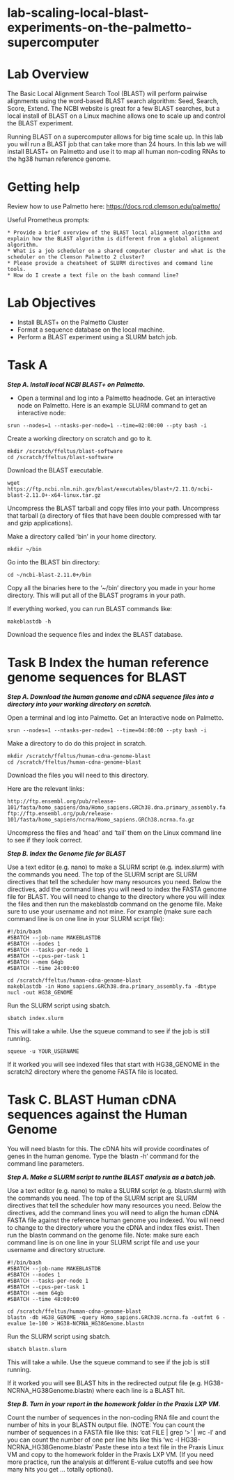 # lab-scaling-local-blast-experiments-on-the-palmetto-supercomputer

# Lab Overview
The Basic Local Alignment Search Tool (BLAST) will perform pairwise alignments using the word-based BLAST search algorithm: Seed, Search, Score, Extend.  The NCBI website is great for a few BLAST searches, but a local install of BLAST on a Linux machine allows one to scale up and control the BLAST experiment. 

Running BLAST on a supercomputer allows for big time scale up.  In this lab you will run a BLAST job that can take more than 24 hours. In this lab we will install BLAST+ on Palmetto and use it to map all human non-coding RNAs to the hg38 human reference genome. 

# Getting help

Review how to use Palmetto here: https://docs.rcd.clemson.edu/palmetto/

Useful Prometheus prompts:

```
* Provide a brief overview of the BLAST local alignment algorithm and explain how the BLAST algorithm is different from a global alignment algorithm. 
* What is a job scheduler on a shared computer cluster and what is the scheduler on the Clemson Palmetto 2 cluster? 
* Please provide a cheatsheet of SLURM directives and command line tools.
* How do I create a text file on the bash command line?
```

# Lab Objectives
* Install BLAST+ on the Palmetto Cluster
* Format a sequence database on the local machine.
* Perform a BLAST experiment using a SLURM batch job.

# Task A

***Step A. Install local NCBI BLAST+ on Palmetto.***

* Open a terminal and log into a Palmetto headnode.
Get an interactive node on Palmetto.  Here is an example SLURM command to get an interactive node:

```
srun --nodes=1 --ntasks-per-node=1 --time=02:00:00 --pty bash -i
```

Create a working directory on scratch and go to it.

```
mkdir /scratch/ffeltus/blast-software
cd /scratch/ffeltus/blast-software
```

Download the BLAST executable.
```
wget https://ftp.ncbi.nlm.nih.gov/blast/executables/blast+/2.11.0/ncbi-blast-2.11.0+-x64-linux.tar.gz
```
Uncompress the BLAST tarball and copy files into your path.
Uncompress that tarball (a directory of files that have been double compressed with tar and gzip applications). 

Make a directory called ‘bin’ in your home directory. 

```
mkdir ~/bin
```
Go into the BLAST bin directory:

```
cd ~/ncbi-blast-2.11.0+/bin
```

Copy all the binaries here to the ‘~/bin’ directory you made in your home directory.  This will put all of the BLAST programs in your path. 

If everything worked, you can run BLAST commands like:

```
makeblastdb -h
```
Download the sequence files and index the BLAST database.

# Task B Index the human reference genome sequences for BLAST

***Step A. Download the human genome and cDNA sequence files into a directory into your working directory on scratch.***

Open a terminal and log into Palmetto.
Get an Interactive node on Palmetto.
```
srun --nodes=1 --ntasks-per-node=1 --time=04:00:00 --pty bash -i
```
Make a directory to do do this project in scratch.

```
mkdir /scratch/ffeltus/human-cdna-genome-blast
cd /scratch/ffeltus/human-cdna-genome-blast
```

Download the files you will need to this directory.

Here are the relevant links:
```
http://ftp.ensembl.org/pub/release-101/fasta/homo_sapiens/dna/Homo_sapiens.GRCh38.dna.primary_assembly.fa.gz
ftp://ftp.ensembl.org/pub/release-101/fasta/homo_sapiens/ncrna/Homo_sapiens.GRCh38.ncrna.fa.gz
```

Uncompress the files and ‘head’ and ‘tail’ them on the Linux command line to see if they look correct.

***Step B. Index the Genome file for BLAST***

Use a text editor (e.g. nano) to make a SLURM script (e.g. index.slurm) with the commands you need.  The top of the SLURM script are SLURM directives that tell the scheduler how many resources you need.  Below the directives, add the command lines you will need to index the FASTA genome file for BLAST. You will need to change to the directory where you will index the files and then run the makeblastdb command on the genome file. Make sure to use your username and not mine. For example (make sure each command line is on one line in your SLURM script file):
```
#!/bin/bash
#SBATCH --job-name MAKEBLASTDB
#SBATCH --nodes 1
#SBATCH --tasks-per-node 1
#SBATCH --cpus-per-task 1
#SBATCH --mem 64gb
#SBATCH --time 24:00:00

cd /scratch/ffeltus/human-cdna-genome-blast
makeblastdb -in Homo_sapiens.GRCh38.dna.primary_assembly.fa -dbtype nucl -out HG38_GENOME
```
Run the SLURM script using sbatch.

```
sbatch index.slurm
```

This will take a while. Use the squeue command to see if the job is still running.

```
squeue -u YOUR_USERNAME
```
If it worked you will see indexed files that start with HG38_GENOME in the scratch2 directory where the genome FASTA file is located.

# Task C. BLAST Human cDNA sequences against the Human Genome
You will need blastn for this.  The cDNA hits will provide coordinates of genes in the human genome. Type the ‘blastn -h’ command for the command line parameters.

***Step A. Make a SLURM script to runthe BLAST analysis as a batch job.***

Use a text editor (e.g. nano) to make a SLURM script (e.g. blastn.slurm) with the commands you need.  The top of the SLURM script are SLURM directives that tell the scheduler how many resources you need.  Below the directives, add the command lines you will need to align the human cDNA FASTA file against the reference human genome you indexed. You will need to change to the directory where you the cDNA and index files exist. Then run the blastn command on the genome file. Note: make sure each command line is on one line in your SLURM script file and use your username and directory structure.

```
#!/bin/bash
#SBATCH --job-name MAKEBLASTDB
#SBATCH --nodes 1
#SBATCH --tasks-per-node 1
#SBATCH --cpus-per-task 1
#SBATCH --mem 64gb
#SBATCH --time 48:00:00

cd /scratch/ffeltus/human-cdna-genome-blast
blastn -db HG38_GENOME -query Homo_sapiens.GRCh38.ncrna.fa -outfmt 6 -evalue 1e-100 > HG38-NCRNA_HG38Genome.blastn
```

Run the SLURM script using sbatch.

```
sbatch blastn.slurm
```

This will take a while. Use the squeue command to see if the job is still running.

If it worked you will see BLAST hits in the redirected output file (e.g. HG38-NCRNA_HG38Genome.blastn) where each line is a BLAST hit.

***Step B. Turn in your report in the homework folder in the Praxis LXP VM.***

Count the number of sequences in the non-coding RNA file and count the number of hits in your BLASTN output file.  (NOTE: You can count the number of sequences in a FASTA file like this: ‘cat FILE | grep ‘>’ | wc -l’ and you can count the number of one per line hits like this ‘wc -l HG38-NCRNA_HG38Genome.blastn’
Paste these into a text file in the Praxis Linux VM and copy to the homework folder in the Praxis LXP VM.  (If you need more practice, run the analysis at different E-value cutoffs and see how many hits you get … totally optional).

